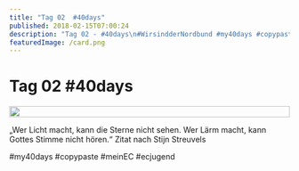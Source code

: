 ```yaml
---
title: "Tag 02  #40days"
published: 2018-02-15T07:00:24
description: "Tag 02 - #40days\n#WirsindderNordbund #my40days #copypaste #meinEC #ecjugend"
featuredImage: /card.png
---
```


# Tag 02  #40days

<div style="display: grid; grid-template-columns: repeat(1, 1fr); grid-gap: 5px;">
<img src="/old/40DAYS_02-15_UP-tag-02-1.jpg" alt width="100%">
</div>

&#8222;Wer Licht macht, kann die Sterne nicht sehen. Wer Lärm macht, kann Gottes Stimme nicht hören.&#8220; Zitat nach Stijn Streuvels

#my40days #copypaste #meinEC #ecjugend